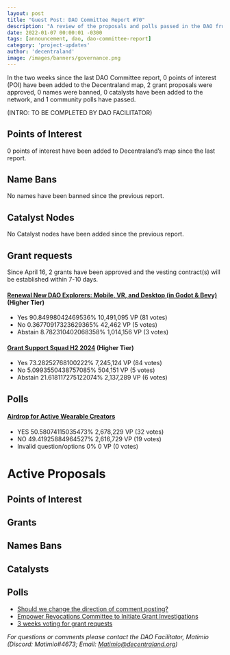 ```yaml
---
layout: post
title: "Guest Post: DAO Committee Report #70"
description: "A review of the proposals and polls passed in the DAO from April 16 through April 30".
date: 2022-01-07 00:00:01 -0300
tags: [announcement, dao, dao-committee-report]
category: 'project-updates'
author: 'decentraland'
image: /images/banners/governance.png
---
```


In the two weeks since the last DAO Committee report, 0 points of interest (POI) have been added to the Decentraland map, 2 grant proposals were approved, 0 names were banned, 0 catalysts have been added to the network, and 1 community polls have passed.

(INTRO: TO BE COMPLETED BY DAO FACILITATOR)

## Points of Interest
0 points of interest have been added to Decentraland’s map since the last report.


## Name Bans

No names have been banned since the previous report.

## Catalyst Nodes
No Catalyst nodes have been added since the previous report.


## Grant requests
Since April 16, 2 grants have been approved and the vesting contract(s) will be established within 7-10 days.


#### [ Renewal New DAO Explorers: Mobile, VR, and Desktop (in Godot &amp; Bevy)](https://governance.decentraland.org/proposal/?id=c58ef920-ce49-481a-ab52-dba2747d9770) (Higher Tier)

* Yes 90.84998042469536% 10,491,095 VP (81 votes)
* No 0.36770917323629365% 42,462 VP (5 votes)
* Abstain 8.782310402068358% 1,014,156 VP (3 votes)


#### [Grant Support Squad H2 2024](https://governance.decentraland.org/proposal/?id=f38cf299-f5df-45b7-b08c-716c49dc14d9) (Higher Tier)

* Yes 73.28252768100222% 7,245,124 VP (84 votes)
* No 5.0993550438757085% 504,151 VP (5 votes)
* Abstain 21.618117275122074% 2,137,289 VP (6 votes)


## Polls

#### [Airdrop for Active Wearable Creators](https://governance.decentraland.org/proposal/?id=6b5e10eb-749a-4960-8316-89f6f885742f)

* YES 50.58074115035473% 2,678,229 VP (32 votes)
* NO 49.41925884964527% 2,616,729 VP (19 votes)
* Invalid question/options 0% 0 VP (0 votes)



# Active Proposals

## Points of Interest


## Grants


## Names Bans


## Catalysts


## Polls

* [Should we change the direction of comment posting?](https://governance.decentraland.org/proposal/?id=c659fa50-c388-45a5-8255-d47772324dbd)
* [Empower Revocations Committee to Initiate Grant Investigations](https://governance.decentraland.org/proposal/?id=3658173e-2ed2-487a-81b4-d464517d1008)
* [3 weeks voting for grant requests](https://governance.decentraland.org/proposal/?id=423179c4-d0ae-44fa-9087-03c9e36e21db)

*For questions or comments please contact the DAO Facilitator, Matimio (Discord: Matimio#4673; Email: [Matimio@decentraland.org](mailto:Matimio@decentraland.org))*